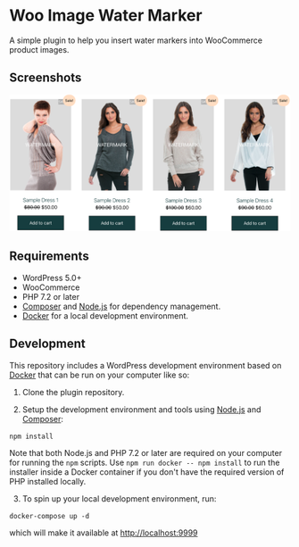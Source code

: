 # Woo Image Water Marker

A simple plugin to help you insert water markers into WooCommerce product images.

## Screenshots

![alt text](https://github.com/chigozieorunta/woo-image-water-marker/blob/master/screenshots/screenshot-1.png)

## Requirements

- WordPress 5.0+
- WooCommerce
- PHP 7.2 or later
- [Composer](https://getcomposer.org) and [Node.js](https://nodejs.org) for dependency management.
- [Docker](https://docs.docker.com/install/) for a local development environment.

## Development

This repository includes a WordPress development environment based on [Docker](https://docs.docker.com/install/) that can be run on your computer like so:

1. Clone the plugin repository.

2. Setup the development environment and tools using [Node.js](https://nodejs.org) and [Composer](https://getcomposer.org):

```
npm install
```

Note that both Node.js and PHP 7.2 or later are required on your computer for running the `npm` scripts. Use `npm run docker -- npm install` to run the installer inside a Docker container if you don't have the required version of PHP installed locally.

3. To spin up your local development environment, run:

```
docker-compose up -d
```

which will make it available at [http://localhost:9999](http://localhost:9999)
